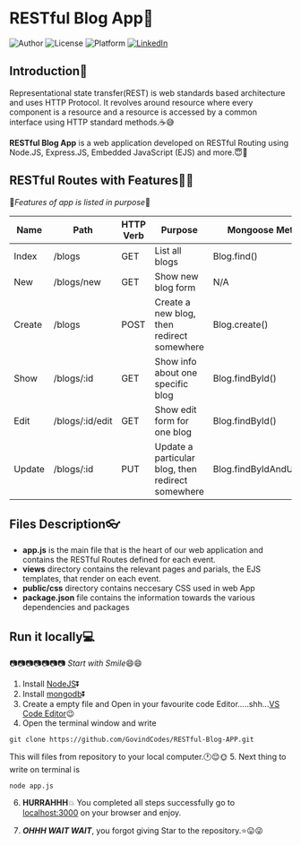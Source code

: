 
# RESTful Blog App:pencil:


![Author](https://img.shields.io/badge/author-GovindCodes-green)
![License](https://img.shields.io/badge/license-MIT-brightgreen)
![Platform](https://img.shields.io/badge/platform-Visual%20Studio%20Code-blue)
[![LinkedIn](https://img.shields.io/badge/-LinkedIn-black.svg?style=flat-square&logo=linkedin&colorB=555)](https://www.linkedin.com/in/govind-kumar-4ba162177/)
 
 ## Introduction:chocolate_bar:

Representational state transfer(REST) is web standards based architecture and uses HTTP Protocol. It revolves around resource where every component is a resource and a resource is accessed by a common interface using HTTP standard methods.:coffee::sweat_smile:

**RESTful Blog App** is a web application developed on RESTful Routing using Node.JS, Express.JS, Embedded JavaScript (EJS) and more.:innocent::metal:

## RESTful Routes with Features:stars::stars:

:beginner:*Features of app is listed in purpose*:beginner:

| Name    | Path            | HTTP Verb | Purpose                                           | Mongoose Method          |
| ------- | --------------- | --------- | ------------------------------------------------- | ------------------------ |
| Index   | /blogs          | GET       | List all blogs                                    | Blog.find()              |
| New     | /blogs/new      | GET       | Show new blog form                                | N/A                      |
| Create  | /blogs          | POST      | Create a new blog, then redirect somewhere        | Blog.create()            |
| Show    | /blogs/:id      | GET       | Show info about one specific blog                 | Blog.findById()          |
| Edit    | /blogs/:id/edit | GET       | Show edit form for one blog                       | Blog.findById()          |
| Update  | /blogs/:id      | PUT       | Update a particular blog, then redirect somewhere | Blog.findByIdAndUpdate() |



## Files Description:eyeglasses:

* **app.js** is the main file that is the heart of our web application and contains the RESTful Routes defined for each event.
* **views** directory contains the relevant pages and parials, the EJS templates, that render on each event.
* **public/css** directory contains neccesary CSS used in web App
* **package.json** file contains the information towards the various dependencies and packages

## Run it locally:computer:

:camera::camera::camera::camera::camera::camera::camera:
*Start with Smile*:smile::smile:

1. Install [NodeJS](https://nodejs.org/en/):arrow_double_down:
2. Install [mongodb](https://docs.mongodb.com/manual/tutorial/install-mongodb-on-windows/):arrow_double_down:
3. Create a empty file and Open in your favourite code Editor.....shh...[VS Code Editor](https://code.visualstudio.com/download):wink:
4. Open the terminal window and write
```
git clone https://github.com/GovindCodes/RESTful-Blog-APP.git
```
This will files from repository to your local computer.:clock1::relieved::sun_with_face:
5. Next thing to write on terminal is
```
node app.js
```
6.  **HURRAHHH**:boom: You completed all steps successfully go to [localhost:3000](http://localhost:3000/) on your browser and enjoy.

7. ***OHHH WAIT WAIT***, you forgot giving Star to the repository.:star::stuck_out_tongue::stuck_out_tongue_winking_eye:
